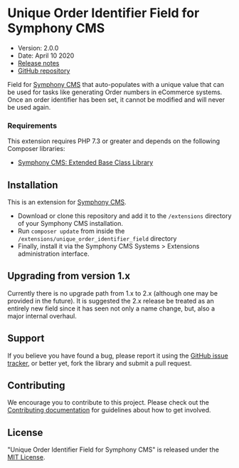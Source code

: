 # Unique Order Identifier Field for Symphony CMS

-   Version: 2.0.0
-   Date: April 10 2020
-   [Release notes](https://github.com/pointybeard/unique_order_identifier_field/blob/master/CHANGELOG.md)
-   [GitHub repository](https://github.com/pointybeard/unique_order_identifier_field)

Field for [Symphony CMS](http://getsymphony.com) that auto-populates with a unique value that can be used for tasks like generating Order numbers in eCommerce systems. Once an order identifier has been set, it cannot be modified and will never be used again.

### Requirements

This extension requires PHP 7.3 or greater and depends on the following Composer libraries:

-   [Symphony CMS: Extended Base Class Library](https://github.com/pointybeard/symphony-extended)

## Installation

This is an extension for [Symphony CMS](http://getsymphony.com).

- Download or clone this repository and add it to the `/extensions` directory of your Symphony CMS installation.
- Run `composer update` from inside the `/extensions/unique_order_identifier_field` directory
- Finally, install it via the Symphony CMS  Systems > Extensions administration interface.

## Upgrading from version 1.x

Currently there is no upgrade path from 1.x to 2.x (although one may be provided in the future). It is suggested the 2.x release be treated as an entirely new field since it has seen not only a name change, but, also a major internal overhaul.

## Support

If you believe you have found a bug, please report it using the [GitHub issue tracker](https://github.com/pointybeard/unique_order_identifier_field/issues),
or better yet, fork the library and submit a pull request.

## Contributing

We encourage you to contribute to this project. Please check out the [Contributing documentation](https://github.com/pointybeard/unique_order_identifier_field/blob/master/CONTRIBUTING.md) for guidelines about how to get involved.

## License

"Unique Order Identifier Field for Symphony CMS" is released under the [MIT License](http://www.opensource.org/licenses/MIT).
